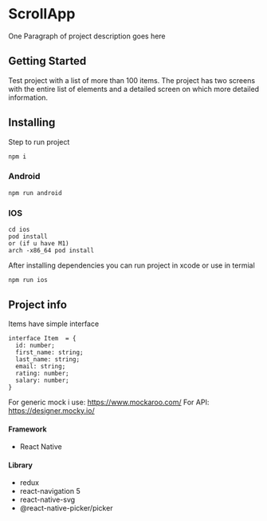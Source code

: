 # ScrollApp
One Paragraph of project description goes here

## Getting Started
Test project with a list of more than 100 items. The project has two screens with the entire list of elements and a detailed screen on which more detailed information.

## Installing
Step to run project

```
npm i
```
### Android
```
npm run android
```

### IOS
```
cd ios
pod install 
or (if u have M1)
arch -x86_64 pod install 
```
After installing dependencies you can run project in xcode or use in termial
```
npm run ios
```
## Project info

Items have simple interface
```
interface Item  = {
  id: number;
  first_name: string;
  last_name: string;
  email: string;
  rating: number;
  salary: number;
}
```
For generic mock i use:  https://www.mockaroo.com/
For API: https://designer.mocky.io/

#### Framework
- React Native

#### Library
- redux
- react-navigation 5
- react-native-svg
- @react-native-picker/picker
